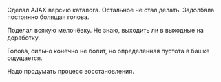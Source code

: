 Сделал AJAX версию каталога. Остальное не стал делать.
Задолбала постоянно болящая голова.

Поделал всякую мелочёвку.
Не знаю, выходить ли в выходные на доработку.

Голова, сильно конечно не болит, но определённая пустота в башке ощущается.

Надо продумать процесс восстановления.